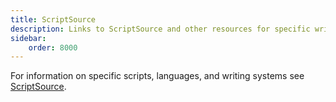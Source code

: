 ```yaml
---
title: ScriptSource
description: Links to ScriptSource and other resources for specific writing systems.
sidebar:
    order: 8000
---
```


For information on specific scripts, languages, and writing systems see [ScriptSource](https://scriptsource.org/).
